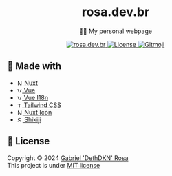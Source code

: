 <h1 align="center">rosa.dev.br</h1>
<p align="center">🧑‍💼 My personal webpage</p>

<p align="center">
   <a href="https://rosa.dev.br">
      <img src="https://img.shields.io/badge/check me!-👻-06b6d4" alt="rosa.dev.br"/>
   </a>
   <a href="https://github.com/dethdkn/rosa.dev.br/blob/main/LICENSE">
      <img src="https://img.shields.io/github/license/dethdkn/rosa.dev.br?color=%233da639&logo=open%20source%20initiative" alt="License"/>
  </a>
   <a href="https://gitmoji.dev">
      <img src="https://img.shields.io/badge/gitmoji-%20😜%20😍-FFDD67" alt="Gitmoji"/>
   </a>
</p>

## 🚀 Made with

- <a href="https://nuxt.com" target="_blank">
     <img src="https://nuxt.com/icon.png" alt="Nuxt" width="12">
        Nuxt
  </a>
- <a href="https://vuejs.org" target="_blank">
     <img src="https://vuejs.org/logo.svg" alt="Vue" width="11">
        Vue
  </a>
- <a href="https://kazupon.github.io/vue-i18n" target="_blank">
     <img src="https://kazupon.github.io/vue-i18n/vue-i18n-logo.png" alt="Vue I18n" width="11">
        Vue I18n
  </a>
- <a href="https://tailwindcss.com" target="_blank">
     <img src="https://tailwindcss.com/favicons/favicon-16x16.png" alt="Tailwind CSS" width="11">
        Tailwind CSS
  </a>
- <a href="https://github.com/nuxt-modules/icon" target="_blank">
     <img src="https://nuxt.com/icon.png" alt="Nuxt" width="12">
        Nuxt Icon
  </a>
- <a href="https://shikiji.netlify.app/" target="_blank">
     <img src="https://shikiji.netlify.app/logo.svg" alt="Shikiji" width="12">
        Shikiji
  </a>

## 📝 License

Copyright © 2024 [Gabriel 'DethDKN' Rosa](https://github.com/dethdkn)\
This project is under [MIT license](https://github.com/dethdkn/rosa.dev.br/blob/main/LICENSE)
